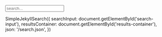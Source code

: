 ---
---
<!-- Html Elements for Search -->
<div id="search-container">
<input type="text" id="search-input" placeholder="search...">
<ul id="results-container"></ul>
</div>

<!-- Script pointing to jekyll-search.js -->
<script src="{{ site.baseurl }}/search.js" type="text/javascript"></script>

SimpleJekyllSearch({
  searchInput: document.getElementById('search-input'),
  resultsContainer: document.getElementById('results-container'),
  json: '/search.json',
})
